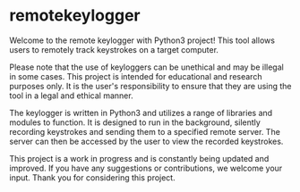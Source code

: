 # remotekeylogger
Welcome to the remote keylogger with Python3 project! This tool allows users to remotely track keystrokes on a target computer.

Please note that the use of keyloggers can be unethical and may be illegal in some cases. This project is intended for educational and research purposes only. It is the user's responsibility to ensure that they are using the tool in a legal and ethical manner.

The keylogger is written in Python3 and utilizes a range of libraries and modules to function. It is designed to run in the background, silently recording keystrokes and sending them to a specified remote server. The server can then be accessed by the user to view the recorded keystrokes.

This project is a work in progress and is constantly being updated and improved. If you have any suggestions or contributions, we welcome your input. Thank you for considering this project.
